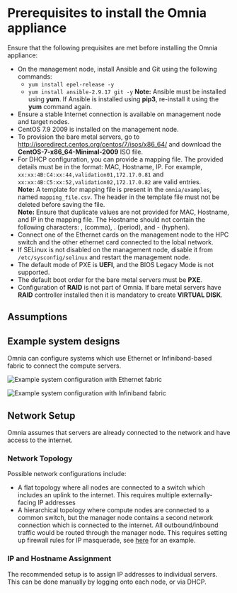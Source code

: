 # Prerequisites to install the Omnia appliance

Ensure that the following prequisites are met before installing the Omnia appliance:
* On the management node, install Ansible and Git using the following commands:
	* `yum install epel-release -y`
	* `yum install ansible-2.9.17 git -y` 
	__Note:__ Ansible must be installed using __yum__. If Ansible is installed using __pip3__, re-install it using the __yum__ command again.
* Ensure a stable Internet connection is available on management node and target nodes. 
* CentOS 7.9 2009 is installed on the management node.
* To provision the bare metal servers, go to http://isoredirect.centos.org/centos/7/isos/x86_64/ and download the **CentOS-7-x86_64-Minimal-2009** ISO file.
* For DHCP configuration, you can provide a mapping file. The provided details must be in the format: MAC, Hostname, IP. For example, `xx:xx:4B:C4:xx:44,validation01,172.17.0.81` and  `xx:xx:4B:C5:xx:52,validation02,172.17.0.82` are valid entries.  
__Note:__ A template for mapping file is present in the `omnia/examples`, named `mapping_file.csv`. The header in the template file must not be deleted before saving the file.  
__Note:__ Ensure that duplicate values are not provided for MAC, Hostname, and IP in the mapping file. The Hostname should not contain the following characters: , (comma), \. (period), and - (hyphen).
* Connect one of the Ethernet cards on the management node to the HPC switch and the other ethernet card connected to the lobal network.
* If SELinux is not disabled on the management node, disable it from `/etc/sysconfig/selinux` and restart the management node.
* The default mode of PXE is __UEFI__, and the BIOS Legacy Mode is not supported.
* The default boot order for the bare metal servers must be __PXE__.
* Configuration of __RAID__ is not part of Omnia. If bare metal servers have __RAID__ controller installed then it is mandatory to create **VIRTUAL DISK**.

## Assumptions

## Example system designs
Omnia can configure systems which use Ethernet or Infiniband-based fabric to connect the compute servers.

![Example system configuration with Ethernet fabric](images/example-system-ethernet.png)

![Example system configuration with Infiniband fabric](images/example-system-infiniband.png)

## Network Setup
Omnia assumes that servers are already connected to the network and have access to the internet.
### Network Topology
Possible network configurations include:
* A flat topology where all nodes are connected to a switch which includes an uplink to the internet. This requires multiple externally-facing IP addresses
* A hierarchical topology where compute nodes are connected to a common switch, but the manager node contains a second network connection which is connected to the internet. All outbound/inbound traffic would be routed through the manager node. This requires setting up firewall rules for IP masquerade, see [here](https://www.server-world.info/en/note?os=CentOS_7&p=firewalld&f=2) for an example.
### IP and Hostname Assignment
The recommended setup is to assign IP addresses to individual servers. This can be done manually by logging onto each node, or via DHCP.
